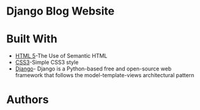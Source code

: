 # Django Blog Website
# Built With
* [HTML 5](https://www.w3schools.com/html/default.asp)-The Use of Semantic HTML
* [CSS3](w3schools.com/css/default.asp)-Simple CSS3 style
* [Django](https://www.djangoproject.com/)- Django is a Python-based free and open-source web framework that follows the model-template-views architectural pattern
# Authors

